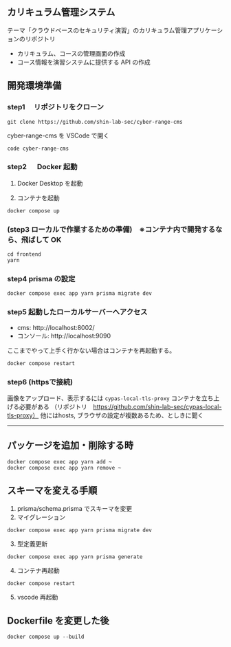 ## カリキュラム管理システム

テーマ「クラウドベースのセキュリティ演習」のカリキュラム管理アプリケーションのリポジトリ

- カリキュラム、コースの管理画面の作成
- コース情報を演習システムに提供する API の作成

## 開発環境準備

### step1 　リポジトリをクローン

```
git clone https://github.com/shin-lab-sec/cyber-range-cms
```

cyber-range-cms を VSCode で開く

```
code cyber-range-cms
```

### step2 　 Docker 起動

1. Docker Desktop を起動

2. コンテナを起動

```
docker compose up
```

### (step3 ローカルで作業するための準備)　※コンテナ内で開発するなら、飛ばして OK

```
cd frontend
yarn
```

### step4 prisma の設定

```
docker compose exec app yarn prisma migrate dev
```

### step5 起動したローカルサーバーへアクセス

- cms: http://localhost:8002/
- コンソール: http://localhost:9090

ここまでやって上手く行かない場合はコンテナを再起動する。

```
docker compose restart
```

### step6  (httpsで接続)

画像をアップロード、表示するには `cypas-local-tls-proxy` コンテナを立ち上げる必要がある
（リポジトリ　https://github.com/shin-lab-sec/cypas-local-tls-proxy）
他にはhosts, ブラウザの設定が複数あるため、としきに聞く

---

## パッケージを追加・削除する時

```
docker compose exec app yarn add ~
docker compose exec app yarn remove ~
```

## スキーマを変える手順

1. prisma/schema.prisma でスキーマを変更
2. マイグレーション

```
docker compose exec app yarn prisma migrate dev
```

3. 型定義更新

```
docker compose exec app yarn prisma generate
```

4. コンテナ再起動
```
docker compose restart
```

5. vscode 再起動

## Dockerfile を変更した後

```
docker compose up --build
```
